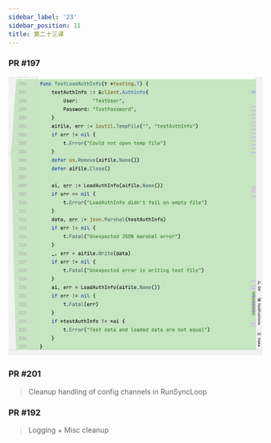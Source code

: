 ```yaml
---
sidebar_label: '23'
sidebar_position: 11
title: 第二十三课
---
```


### PR #197

![](https://raw.githubusercontent.com/mouuii/picture/master/%E6%88%AA%E5%B1%8F2023-05-09%20%E4%B8%8B%E5%8D%8810.08.34.png)

### PR #201
> Cleanup handling of config channels in RunSyncLoop

### PR #192
> Logging + Misc cleanup
